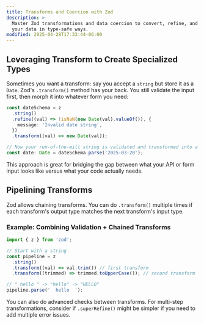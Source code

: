 ```yaml
---
title: Transforms and Coercion with Zod
description: >-
  Master Zod transformations and data coercion to convert, refine, and prepare
  your data in type-safe ways.
modified: 2025-04-28T17:33:44-06:00
---
```


## Leveraging Transform to Create Specialized Types

Sometimes you want a transform: say you accept a `string` but store it as a `Date`. Zod's `.transform()` method has your back. You still validate the input first, then morph it into whatever form you need:

```ts
const dateSchema = z
  .string()
  .refine((val) => !isNaN(new Date(val).valueOf()), {
    message: 'Invalid date string',
  })
  .transform((val) => new Date(val));

// Now your run-of-the-mill string is validated and transformed into a Date object
const date: Date = dateSchema.parse('2025-03-20');
```

This approach is great for bridging the gap between what your API or form input looks like versus what your code actually needs.

## Pipelining Transforms

Zod allows chaining transforms. You can do `.transform()` multiple times if each transform's output type matches the next transform's input type.

### Example: Combining Validation + Chained Transforms

```ts
import { z } from 'zod';

// Start with a string
const pipeline = z
  .string()
  .transform((val) => val.trim()) // first transform
  .transform((trimmed) => trimmed.toUpperCase()); // second transform

// " hello " -> "hello" -> "HELLO"
pipeline.parse('  hello  ');
```

You can also do advanced checks between transforms. For multi-step transformations, consider if `.superRefine()` might be simpler if you need to add multiple error issues.
